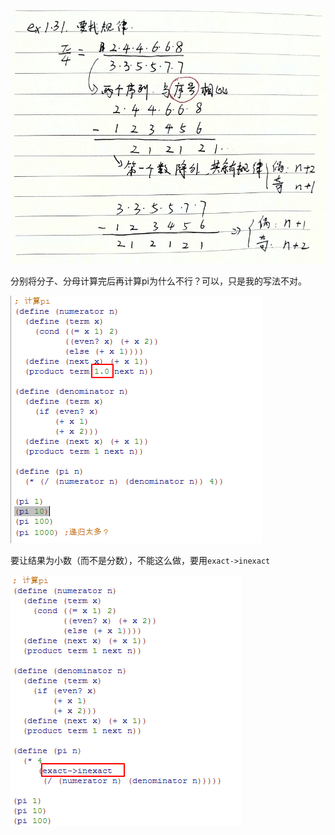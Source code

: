 ![ex1_31](pic/ex1_31.jpg)

分别将分子、分母计算完后再计算pi为什么不行？可以，只是我的写法不对。

![ex1_31_2](pic/ex1_31_2.png)

要让结果为小数（而不是分数），不能这么做，要用`exact->inexact`

![ex1_31_3](pic/ex1_31_3.png)